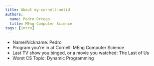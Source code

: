 ```yaml
---
title: About my-cornell-netid
authors:
  name: Pedro Ortego
  title: MEng Computer Science
tags: [intro]
---
```


- Name/Nickname: Pedro
- Program you're in at Cornell: MEng Computer Science
- Last TV show you binged, or a movie you watched: The Last of Us
- Worst CS Topic: Dynamic Programming
